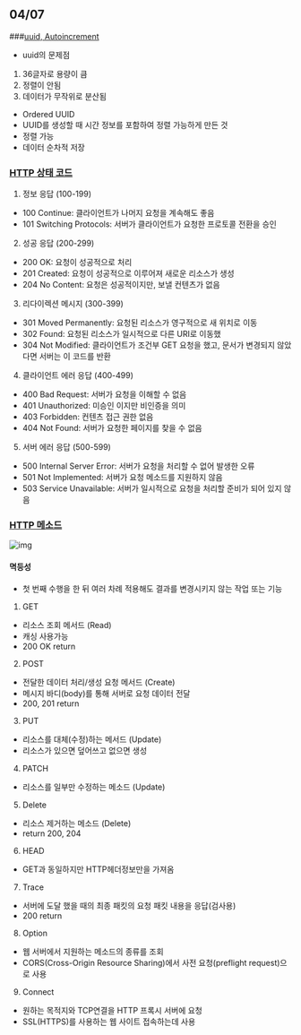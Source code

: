 ## 04/07

###[uuid, Autoincrement](https://www.percona.com/blog/store-uuid-optimized-way/)
 - uuid의 문제점
  1. 36글자로 용량이 큼
  2. 정렬이 안됨
  3. 데이터가 무작위로 분산됨

 - Ordered UUID
  - UUID를 생성할 때 시간 정보를 포함하여 정렬 가능하게 만든 것
  - 정렬 가능
  - 데이터 순차적 저장

### [HTTP 상태 코드](https://developer.mozilla.org/ko/docs/Web/HTTP/Status)
1. 정보 응답 (100-199)
 - 100 Continue: 클라이언트가 나머지 요청을 계속해도 좋음
 - 101 Switching Protocols: 서버가 클라이언트가 요청한 프로토콜 전환을 승인

2. 성공 응답 (200-299)
 - 200 OK: 요청이 성공적으로 처리
 - 201 Created: 요청이 성공적으로 이루어져 새로운 리소스가 생성
 - 204 No Content: 요청은 성공적이지만, 보낼 컨텐츠가 없음

3. 리다이렉션 메시지 (300-399)
 - 301 Moved Permanently: 요청된 리소스가 영구적으로 새 위치로 이동
 - 302 Found: 요청된 리소스가 일시적으로 다른 URI로 이동했
 - 304 Not Modified: 클라이언트가 조건부 GET 요청을 했고, 문서가 변경되지 않았다면 서버는 이 코드를 반환

4. 클라이언트 에러 응답 (400-499)
 - 400 Bad Request: 서버가 요청을 이해할 수 없음
 - 401 Unauthorized: 미승인 이지만 비인증을 의미
 - 403 Forbidden: 컨텐츠 접근 권한 없음
 - 404 Not Found: 서버가 요청한 페이지를 찾을 수 없음

5. 서버 에러 응답 (500-599)
 - 500 Internal Server Error: 서버가 요청을 처리할 수 없어 발생한 오류
 - 501 Not Implemented: 서버가 요청 메소드를 지원하지 않음
 - 503 Service Unavailable: 서버가 일시적으로 요청을 처리할 준비가 되어 있지 않음

### [HTTP 메소드](https://inpa.tistory.com/entry/WEB-%F0%9F%8C%90-HTTP-%EB%A9%94%EC%84%9C%EB%93%9C-%EC%A2%85%EB%A5%98-%ED%86%B5%EC%8B%A0-%EA%B3%BC%EC%A0%95-%F0%9F%92%AF-%EC%B4%9D%EC%A0%95%EB%A6%AC)

![img](https://core-cdn-fe.toss.im/image/optimize/?src=https://static.toss-internal.com/ipd-tcs/toss_core/live/59474144-e457-4281-80ee-a14e2f06f5a9?&w=1920&q=75)
#### 멱등성
  - 첫 번째 수행을 한 뒤 여러 차례 적용해도 결과를 변경시키지 않는 작업 또는 기능

1. GET
  - 리소스 조회 메서드 (Read)
  - 캐싱 사용가능
  - 200 OK return

2. POST
  - 전달한 데이터 처리/생성 요청 메서드 (Create)
  - 메시지 바디(body)를 통해 서버로 요청 데이터 전달
  - 200, 201 return

3. PUT
  - 리소스를 대체(수정)하는 메서드 (Update)
  - 리소스가 있으면 덮어쓰고 없으면 생성

4. PATCH
  - 리소스를 일부만 수정하는 메소드 (Update)

5. Delete
  - 리소스 제거하는 메소드 (Delete)
  - return 200, 204

6. HEAD
  - GET과 동일하지만 HTTP헤더정보만을 가져옴

7. Trace
  - 서버에 도달 했을 때의 최종 패킷의 요청 패킷 내용을 응답(검사용)
  - 200 return

8. Option
  - 웹 서버에서 지원하는 메소드의 종류를 조회
  - CORS(Cross-Origin Resource Sharing)에서 사전 요청(preflight request)으로 사용

9. Connect
  - 원하는 목적지와 TCP연결을 HTTP 프록시 서버에 요청
  - SSL(HTTPS)를 사용하는 웹 사이트 접속하는데 사용

